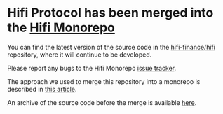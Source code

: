 # Hifi Protocol has been merged into the [Hifi Monorepo](https://github.com/hifi-finance/hifi)

You can find the latest version of the source code in the
[hifi-finance/hifi](https://github.com/hifi-finance/hifi) repository, where it will continue to
be developed.

Please report any bugs to the Hifi Monorepo [issue tracker](https://github.com/hifi-finance/hifi/issues).

The approach we used to merge this repository into a monorepo is described in [this article](https://www.adaltas.com/en/2021/05/21/js-monorepos-merging-git-repositories/).

An archive of the source code before the merge is available [here](../../tree/archive).
